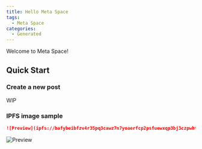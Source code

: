 ```yaml
---
title: Hello Meta Space
tags:
  - Meta Space
categories:
  - Generated
---
```


Welcome to Meta Space!

## Quick Start

### Create a new post

WIP

### IPFS image sample

```markdown
![Preview](ipfs://bafybeibfzv4r35pq3cawz7n7yoaerfcp2psfuewxqp3bj3czpwhf4kpxny)
```

![Preview](ipfs://bafybeibfzv4r35pq3cawz7n7yoaerfcp2psfuewxqp3bj3czpwhf4kpxny)
